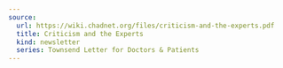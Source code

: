```yaml
---
source:
  url: https://wiki.chadnet.org/files/criticism-and-the-experts.pdf
  title: Criticism and the Experts
  kind: newsletter
  series: Townsend Letter for Doctors & Patients
---
```

